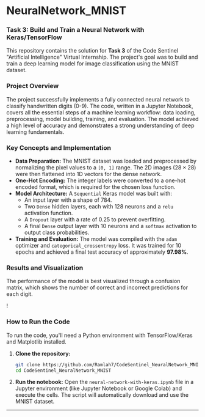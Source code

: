 # NeuralNetwork_MNIST

### Task 3: Build and Train a Neural Network with Keras/TensorFlow

This repository contains the solution for **Task 3** of the Code Sentinel "Artificial Intelligence" Virtual Internship. The project's goal was to build and train a deep learning model for image classification using the MNIST dataset.

### Project Overview

The project successfully implements a fully connected neural network to classify handwritten digits (0-9). The code, written in a Jupyter Notebook, covers all the essential steps of a machine learning workflow: data loading, preprocessing, model building, training, and evaluation. The model achieved a high level of accuracy and demonstrates a strong understanding of deep learning fundamentals.

### Key Concepts and Implementation

* **Data Preparation:** The MNIST dataset was loaded and preprocessed by normalizing the pixel values to a `[0, 1]` range. The 2D images ($28 \times 28$) were then flattened into 1D vectors for the dense network.
* **One-Hot Encoding:** The integer labels were converted to a one-hot encoded format, which is required for the chosen loss function.
* **Model Architecture:** A `Sequential` Keras model was built with:
    * An input layer with a shape of 784.
    * Two `Dense` hidden layers, each with 128 neurons and a `relu` activation function.
    * A `Dropout` layer with a rate of 0.25 to prevent overfitting.
    * A final `Dense` output layer with 10 neurons and a `softmax` activation to output class probabilities.
* **Training and Evaluation:** The model was compiled with the `adam` optimizer and `categorical_crossentropy` loss. It was trained for 10 epochs and achieved a final test accuracy of approximately **97.98%**.

### Results and Visualization

The performance of the model is best visualized through a confusion matrix, which shows the number of correct and incorrect predictions for each digit.

!

### How to Run the Code

To run the code, you'll need a Python environment with TensorFlow/Keras and Matplotlib installed.

1.  **Clone the repository:**
    ```bash
    git clone https://github.com/Ramlah7/CodeSentinel_NeuralNetwork_MNIST.git
    cd CodeSentinel_NeuralNetwork_MNIST
    ```


2.  **Run the notebook:**
    Open the `neural-network-with-keras.ipynb` file in a Jupyter environment (like Jupyter Notebook or Google Colab) and execute the cells. The script will automatically download and use the MNIST dataset.

---
